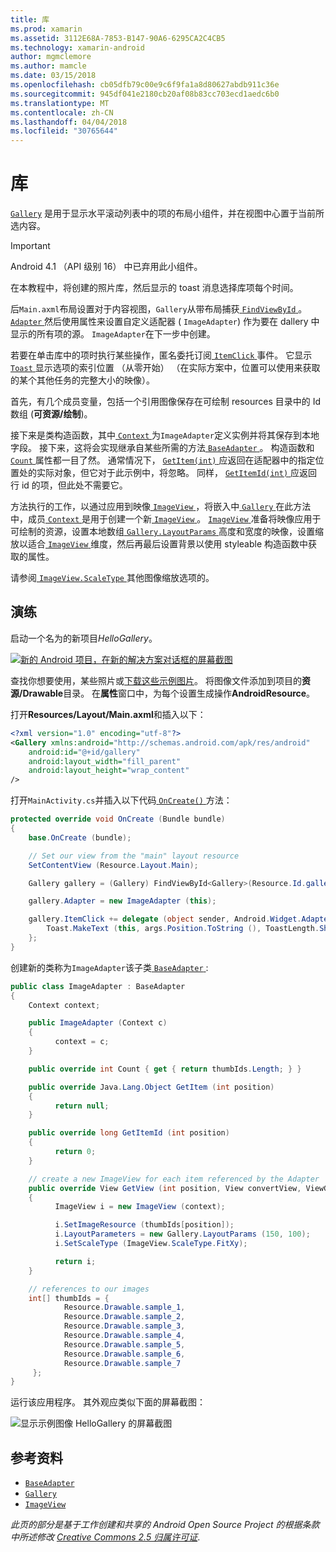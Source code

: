 ```yaml
---
title: 库
ms.prod: xamarin
ms.assetid: 3112E68A-7853-B147-90A6-6295CA2C4CB5
ms.technology: xamarin-android
author: mgmclemore
ms.author: mamcle
ms.date: 03/15/2018
ms.openlocfilehash: cb05dfb79c00e9c6f9fa1a8d80627abdb911c36e
ms.sourcegitcommit: 945df041e2180cb20af08b83cc703ecd1aedc6b0
ms.translationtype: MT
ms.contentlocale: zh-CN
ms.lasthandoff: 04/04/2018
ms.locfileid: "30765644"
---
```

# <a name="gallery"></a>库

[`Gallery`](https://developer.xamarin.com/api/type/Android.Widget.Gallery/) 是用于显示水平滚动列表中的项的布局小组件，并在视图中心置于当前所选内容。

> [!IMPORTANT]
> Android 4.1 （API 级别 16） 中已弃用此小组件。 

在本教程中，将创建的照片库，然后显示的 toast 消息选择库项每个时间。

后`Main.axml`布局设置对于内容视图，`Gallery`从带布局捕获[ `FindViewById` ](https://developer.xamarin.com/api/member/Android.App.Activity.FindViewById/p/System.Int32/)。
[ `Adapter` ](https://developer.xamarin.com/api/property/Android.Widget.AdapterView.RawAdapter/)然后使用属性来设置自定义适配器 ( `ImageAdapter`) 作为要在 dallery 中显示的所有项的源。 `ImageAdapter`在下一步中创建。

若要在单击库中的项时执行某些操作，匿名委托订阅[ `ItemClick` ](https://developer.xamarin.com/api/event/Android.Widget.AdapterView.ItemClick/)事件。 它显示[ `Toast` ](https://developer.xamarin.com/api/type/Android.Widget.Toast/)显示选项的索引位置 （从零开始） （在实际方案中，位置可以使用来获取的某个其他任务的完整大小的映像）。

首先，有几个成员变量，包括一个引用图像保存在可绘制 resources 目录中的 Id 数组 (**可资源/绘制**)。

接下来是类构造函数，其中[ `Context` ](https://developer.xamarin.com/api/type/Android.Content.Context/)为`ImageAdapter`定义实例并将其保存到本地字段。
接下来，这将会实现继承自某些所需的方法[ `BaseAdapter` ](https://developer.xamarin.com/api/type/Android.Widget.BaseAdapter/)。
构造函数和[ `Count` ](https://developer.xamarin.com/api/property/Android.Widget.BaseAdapter.Count/)属性都一目了然。 通常情况下， [ `GetItem(int)` ](https://developer.xamarin.com/api/member/Android.Widget.BaseAdapter.GetItem/p/System.Int32/)应返回在适配器中的指定位置处的实际对象，但它对于此示例中，将忽略。 同样， [ `GetItemId(int)` ](https://developer.xamarin.com/api/member/Android.Widget.BaseAdapter.GetItemId/p/System.Int32/)应返回行 id 的项，但此处不需要它。

方法执行的工作，以通过应用到映像[ `ImageView` ](https://developer.xamarin.com/api/type/Android.Widget.ImageView/) ，将嵌入中[ `Gallery` ](https://developer.xamarin.com/api/type/Android.Widget.Gallery/)在此方法中，成员[ `Context` ](https://developer.xamarin.com/api/type/Android.Content.Context/)是用于创建一个新[ `ImageView` ](https://developer.xamarin.com/api/type/Android.Widget.ImageView/)。
[ `ImageView` ](https://developer.xamarin.com/api/type/Android.Widget.ImageView/)准备将映像应用于可绘制的资源，设置本地数组[ `Gallery.LayoutParams` ](https://developer.xamarin.com/api/type/Android.Widget.Gallery+LayoutParams/)高度和宽度的映像，设置缩放以适合[ `ImageView` ](https://developer.xamarin.com/api/type/Android.Widget.ImageView/)维度，然后再最后设置背景以使用 styleable 构造函数中获取的属性。

请参阅[ `ImageView.ScaleType` ](https://developer.xamarin.com/api/type/Android.Widget.ImageView+ScaleType/)其他图像缩放选项的。

## <a name="walkthrough"></a>演练

启动一个名为的新项目*HelloGallery*。

[![新的 Android 项目，在新的解决方案对话框的屏幕截图](gallery-images/hellogallery1-sml.png)](gallery-images/hellogallery1.png#lightbox)

查找你想要使用，某些照片或[下载这些示例图片](http://developer.android.com/shareables/sample_images.zip)。
将图像文件添加到项目的**资源/Drawable**目录。 在**属性**窗口中，为每个设置生成操作**AndroidResource**。

打开**Resources/Layout/Main.axml**和插入以下：

```xml
<?xml version="1.0" encoding="utf-8"?>
<Gallery xmlns:android="http://schemas.android.com/apk/res/android"
    android:id="@+id/gallery"
    android:layout_width="fill_parent"
    android:layout_height="wrap_content"
/>
```

打开`MainActivity.cs`并插入以下代码[ `OnCreate()` ](https://developer.xamarin.com/api/member/Android.App.Activity.OnCreate/p/Android.OS.Bundle/)方法：

```csharp
protected override void OnCreate (Bundle bundle)
{
    base.OnCreate (bundle);

    // Set our view from the "main" layout resource
    SetContentView (Resource.Layout.Main);

    Gallery gallery = (Gallery) FindViewById<Gallery>(Resource.Id.gallery);

    gallery.Adapter = new ImageAdapter (this);

    gallery.ItemClick += delegate (object sender, Android.Widget.AdapterView.ItemClickEventArgs args) {
        Toast.MakeText (this, args.Position.ToString (), ToastLength.Short).Show ();
    };
}
```

创建新的类称为`ImageAdapter`该子类[ `BaseAdapter` ](https://developer.xamarin.com/api/type/Android.Widget.BaseAdapter/):

```csharp
public class ImageAdapter : BaseAdapter
{
    Context context;

    public ImageAdapter (Context c)
    {
          context = c;
    }

    public override int Count { get { return thumbIds.Length; } }

    public override Java.Lang.Object GetItem (int position)
    {
          return null;
    }

    public override long GetItemId (int position)
    {
          return 0;
    }

    // create a new ImageView for each item referenced by the Adapter
    public override View GetView (int position, View convertView, ViewGroup parent)
    {
          ImageView i = new ImageView (context);

          i.SetImageResource (thumbIds[position]);
          i.LayoutParameters = new Gallery.LayoutParams (150, 100);
          i.SetScaleType (ImageView.ScaleType.FitXy);

          return i;
    }

    // references to our images
    int[] thumbIds = {
            Resource.Drawable.sample_1,
            Resource.Drawable.sample_2,
            Resource.Drawable.sample_3,
            Resource.Drawable.sample_4,
            Resource.Drawable.sample_5,
            Resource.Drawable.sample_6,
            Resource.Drawable.sample_7
     };
}

```

运行该应用程序。 其外观应类似下面的屏幕截图：

![显示示例图像 HelloGallery 的屏幕截图](gallery-images/hellogallery3.png)



## <a name="references"></a>参考资料

-   [`BaseAdapter`](https://developer.xamarin.com/api/type/Android.Widget.BaseAdapter/)
-   [`Gallery`](https://developer.xamarin.com/api/type/Android.Widget.Gallery/)
-   [`ImageView`](https://developer.xamarin.com/api/type/Android.Widget.ImageView/)

*此页的部分是基于工作创建和共享的 Android Open Source Project 的根据条款中所述修改*
[*Creative Commons 2.5 归属许可证*](http://creativecommons.org/licenses/by/2.5/).


